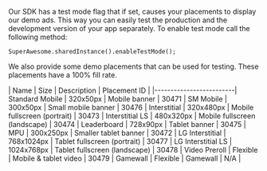 Our SDK has a test mode flag that if set, causes your placements to display our demo ads. This way you can easily test the production and the development version of your app separately. To enable test mode call the following method:

```
SuperAwesome.sharedInstance().enableTestMode();
```

We also provide some demo placements that can be used for testing. These placements have a 100% fill rate.

| Name | Size | Description | Placement ID |
|-------------------------|
Standard Mobile | 320x50px | Mobile banner | 30471 |
SM Mobile | 300x50px | Small mobile banner | 30476 |
Interstitial | 320x480px | Mobile fullscreen (portrait) | 30473 |
Interstitial LS | 480x320px | Mobile fullscreen (landscape) | 30474 |
Leaderboard | 728x90px | Tablet banner | 30475 |
MPU | 300x250px | Smaller tablet banner | 30472 |
LG Interstitial | 768x1024px | Tablet fullscreen (portrait) | 30477 |
LG Interstitial LS | 1024x768px | Tablet fullscreen (landscape) | 30478 |
Video Preroll | Flexible | Mobile & tablet video | 30479 |
Gamewall | Flexible | Gamewall | N/A |